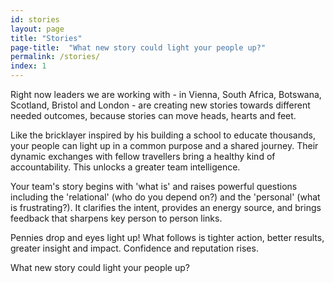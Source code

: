 ```yaml
---
id: stories
layout: page
title: "Stories"
page-title:  "What new story could light your people up?"
permalink: /stories/
index: 1
---
```


Right now leaders we are working with - in Vienna, South Africa, Botswana, Scotland, Bristol and London - are creating new stories towards different needed outcomes, because stories can move heads, hearts and feet. 

Like the bricklayer inspired by his building a school to educate thousands, your people can light up in a common purpose and a shared journey. Their dynamic exchanges with fellow travellers bring a healthy kind of accountability. This unlocks a greater team intelligence.

Your team's story begins with 'what is' and raises powerful questions including the 'relational' (who do you depend on?) and the 'personal' (what is frustrating?). It clarifies the intent, provides an energy source, and brings feedback that sharpens key person to person links. 

Pennies drop and eyes light up! What follows is tighter action, better results, greater insight and impact. Confidence and reputation rises.

What new story could light your people up? 
